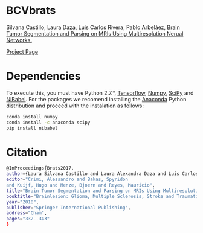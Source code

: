 # BCVbrats
Silvana Castillo, Laura Daza, Luis Carlos Rivera, Pablo Arbeláez, [Brain Tumor Segmentation and Parsing on MRIs Using Multiresolution Nerual Networks.](https://link.springer.com/chapter/10.1007/978-3-319-75238-9_29) 

[Project Page](https://biomedicalcomputervision.uniandes.edu.co/index.php/research?id=16)

# Dependencies
To execute this, you must have Python 2.7.*, [Tensorflow](https://www.tensorflow.org), [Numpy](http://www.numpy.org/), [SciPy](https://www.scipy.org/install.html) and [NiBabel](http://nipy.org/nibabel/installation.html). For the packages we recomend installing the [Anaconda](https://www.anaconda.com/download) Python distribution and proceed with the instalation as follows: 

```bash
conda install numpy
conda install -c anaconda scipy
pip install nibabel
```
# Citation
```bash
@InProceedings{Brats2017,
author={Laura Silvana Castillo and Laura Alexandra Daza and Luis Carlos Rivera and Pablo  Arbeláez},
editor="Crimi, Alessandro and Bakas, Spyridon
and Kuijf, Hugo and Menze, Bjoern and Reyes, Mauricio",
title="Brain Tumor Segmentation and Parsing on MRIs Using Multiresolution Neural Networks",
booktitle="Brainlesion: Glioma, Multiple Sclerosis, Stroke and Traumatic Brain Injuries",
year="2018",
publisher="Springer International Publishing",
address="Cham",
pages="332--343"
}
```
